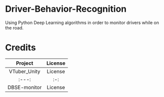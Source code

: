 # Driver-Behavior-Recognition

Using Python Deep Learning algorithms in order to monitor drivers while on the road.




# Credits 

| Project | License  | 
| :---:   | :-: | 
| VTuber_Unity | License |
| :---:   | :-: | 
| DBSE-monitor | License |
